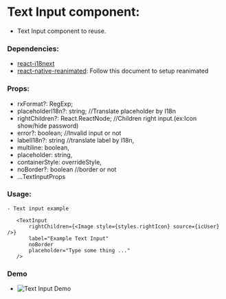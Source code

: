 # Text Input component:
 - Text Input component to reuse.

### Dependencies:
 - [react-i18next](https://www.npmjs.com/package/react-i18next)
 - [react-native-reanimated](https://docs.swmansion.com/react-native-reanimated/docs/fundamentals/getting-started/): Follow this document to setup reanimated

### Props:
 - rxFormat?: RegExp;
 - placeholderI18n?: string; //Translate placeholder by I18n
 - rightChildren?: React.ReactNode; //Children right input.(ex:Icon show/hide password)
 - error?: boolean; //Invalid input or not
 - labelI18n?: string //translate label by I18n,
 - multiline: boolean,
 - placeholder: string,
 - containerStyle: overrideStyle,
 - noBorder?: boolean //border or not
 - ...TextInputProps

### Usage:
    - Text input example
 ```    
    <TextInput
        rightChildren={<Image style={styles.rightIcon} source={icUser} />}
        label="Example Text Input"
        noBorder
        placeholder="Type some thing ..."
    />
```
### Demo
 - ![Text Input Demo](https://i.imgur.com/qzYD1Ry.gif)







